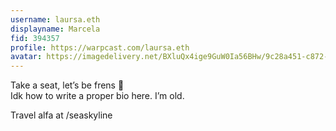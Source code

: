 ```yaml
---
username: laursa.eth
displayname: Marcela
fid: 394357
profile: https://warpcast.com/laursa.eth
avatar: https://imagedelivery.net/BXluQx4ige9GuW0Ia56BHw/9c28a451-c872-4059-f9aa-149b6f2d7600/rectcrop3
---
```

Take a seat, let’s be frens 🤝  
Idk how to write a proper bio here. I’m old.   
  
Travel alfa at /seaskyline  
